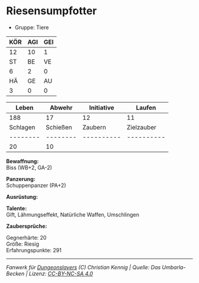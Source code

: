 # Riesensumpfotter  
- Gruppe: Tiere  

| KÖR | AGI | GEI |  
| --- | --- | --- |  
| 12  | 10  | 1   |
| ST  | BE  | VE  |  
| 6   | 2   | 0   |
| HÄ  | GE  | AU  |  
| 3   | 0   | 0   |


| Leben    | Abwehr   | Initiative | Laufen     |
| -------- | -------- | ---------- | ---------- |
| 188      | 17       | 12         | 11         |
| Schlagen | Schießen | Zaubern    | Zielzauber |
| -------- | -------- | ---------- | ---------- |
| 20       | 10       |            |            |

**Bewaffnung:**  
Biss (WB+2, GA-2)

**Panzerung:**  
Schuppenpanzer (PA+2)

**Ausrüstung:**  


**Talente:**  
Gift, Lähmungseffekt, Natürliche Waffen, Umschlingen

**Zaubersprüche:**  


Gegnerhärte: 20  
Größe: Riesig  
Erfahrungspunkte: 291  



___
*Fanwerk für [Dungeonslayers](https://www.dungeonslayers.net/) (C) Christian Kennig | Quelle: Das Umbarla-Becken | Lizenz: [CC-BY-NC-SA 4.0](https://creativecommons.org/licenses/by-nc-sa/4.0/deed.de)*